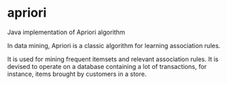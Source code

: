 # apriori
Java implementation of Apriori algorithm

In data mining, Apriori is a classic algorithm for learning association rules.

It is used for mining frequent itemsets and relevant association rules. It is devised to operate on a database containing a lot of transactions, for instance, items brought by customers in a store.
